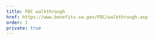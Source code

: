 ```yaml
---
title: FDC walkthrough
href: https://www.benefits.va.gov/FDC/walkthrough.asp
order: 1
private: true
---
```

